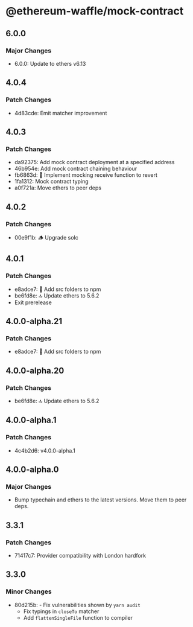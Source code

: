 # @ethereum-waffle/mock-contract

## 6.0.0

### Major Changes

- 6.0.0: Update to ethers v6.13

## 4.0.4

### Patch Changes

- 4d83cde: Emit matcher improvement

## 4.0.3

### Patch Changes

- da92375: Add mock contract deployment at a specified address
- 46b954e: Add mock contract chaining behaviour
- fb6863d: 🍶 Implement mocking receive function to revert
- 1fa1312: Mock contract typing
- a0f721a: Move ethers to peer deps

## 4.0.2

### Patch Changes

- 00e9f1b: 🪵 Upgrade solc

## 4.0.1

### Patch Changes

- e8adce7: 🧼 Add src folders to npm
- be6fd8e: 🔝 Update ethers to 5.6.2
- Exit prerelease

## 4.0.0-alpha.21

### Patch Changes

- e8adce7: 🧼 Add src folders to npm

## 4.0.0-alpha.20

### Patch Changes

- be6fd8e: 🔝 Update ethers to 5.6.2

## 4.0.0-alpha.1

### Patch Changes

- 4c4b2d6: v4.0.0-alpha.1

## 4.0.0-alpha.0

### Major Changes

- Bump typechain and ethers to the latest versions. Move them to peer deps.

## 3.3.1

### Patch Changes

- 71417c7: Provider compatibility with London hardfork

## 3.3.0

### Minor Changes

- 80d215b: - Fix vulnerabilities shown by `yarn audit`
  - Fix typings in `closeTo` matcher
  - Add `flattenSingleFile` function to compiler
